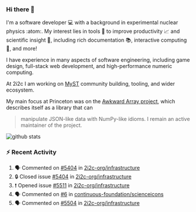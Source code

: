 ### Hi there 👋 

I'm a software developer 💻 with a background in experimental nuclear physics :atom:. My interest lies in tools :wrench: to improve productivity :chart_with_upwards_trend: and scientific insight :telescope:, including rich documentation 📚, interactive computing 🧮, and more! 

I have experience in many aspects of software engineering, including game design, full-stack web development, and high-performance numeric computing. 

At 2i2c I am working on [MyST](https://github.com/jupyter-book/mystmd) community building, tooling, and wider ecosystem. 

My main focus at Princeton was on the [Awkward Array project](awkward-array.org/), which describes itself as a library that can 
> manipulate JSON-like data with NumPy-like idioms. I remain an active maintainer of the project. 

![github stats](https://github-readme-stats.vercel.app/api?username=agoose77&show_icons=true&hide_rank=true&hide_title=true&bg_color=30,e76445,904e95&text_color=efe3ec&icon_color=efe3ec)
<!--
**agoose77/agoose77** is a ✨ _special_ ✨ repository because its `README.md` (this file) appears on your GitHub profile.

Here are some ideas to get you started:

- 🔭 I’m currently working on ...
- 🌱 I’m currently learning ...
- 👯 I’m looking to collaborate on ...
- 🤔 I’m looking for help with ...
- 💬 Ask me about ...
- 📫 How to reach me: ...
- 😄 Pronouns: ...
- ⚡ Fun fact: ...
-->

### :zap: Recent Activity

<!--START_SECTION:activity-->
1. 🗣 Commented on [#5404](https://github.com/2i2c-org/infrastructure/issues/5404#issuecomment-2640524378) in [2i2c-org/infrastructure](https://github.com/2i2c-org/infrastructure)
2. 🔒 Closed issue [#5404](https://github.com/2i2c-org/infrastructure/issues/5404) in [2i2c-org/infrastructure](https://github.com/2i2c-org/infrastructure)
3. ❗ Opened issue [#5511](https://github.com/2i2c-org/infrastructure/issues/5511) in [2i2c-org/infrastructure](https://github.com/2i2c-org/infrastructure)
4. 🗣 Commented on [#6](https://github.com/continuous-foundation/scienceicons/pull/6#issuecomment-2640511726) in [continuous-foundation/scienceicons](https://github.com/continuous-foundation/scienceicons)
5. 🗣 Commented on [#5504](https://github.com/2i2c-org/infrastructure/issues/5504#issuecomment-2640505867) in [2i2c-org/infrastructure](https://github.com/2i2c-org/infrastructure)
<!--END_SECTION:activity-->
